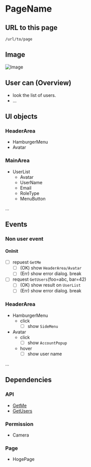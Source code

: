# PageName

## URL to this page
`/url/to/page`


## Image
![Image](/ui/image.png)


## User can (Overview)
- look the list of users.
- ...


## UI objects
### HeaderArea
- HamburgerMenu
- Avatar

### MainArea
- UserList
  - Avatar
  - UserName
  - Email
  - RoleType
  - MenuButton

...


## Events
### Non user event
#### OnInit
- [ ] repuest `GetMe`
  - [ ] (OK) show `HeaderArea/Avatar`
  - [ ] (Err) show error dialog. break
- [ ] request `GetUsers`(foo=abc, bar=42)
  - [ ] (OK) show result on `UserList`
  - [ ] (Err) show error dialog. break

### HeaderArea
- HamburgerMenu
  - click
    - [ ] show `SideMenu`
- Avatar
  - click
    - [ ] show `AccountPopup`
  - hover
    - [ ] show user name

...


## Dependencies
### API
- [GetMe](link/to/get-me/spec)
- [GetUsers](link/to/get-users/spec)

### Permission
- Camera

### Page
- HogePage
